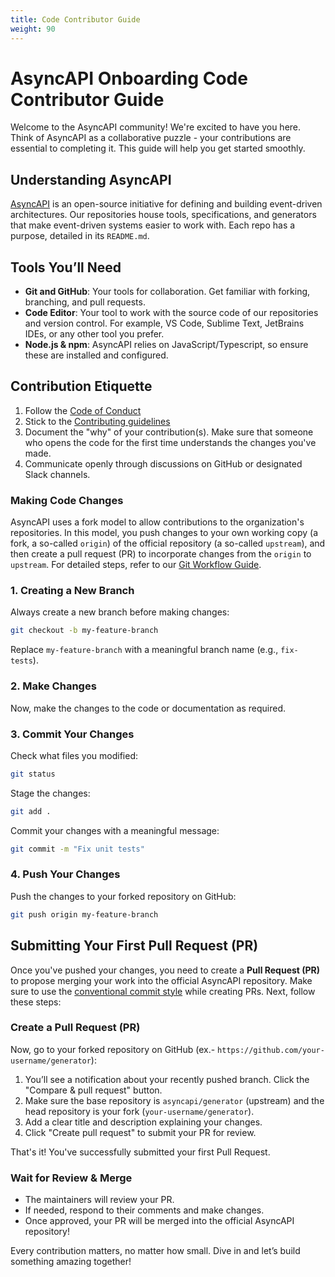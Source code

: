 ```yaml
---
title: Code Contributor Guide
weight: 90
---
```

# AsyncAPI Onboarding Code Contributor Guide  

Welcome to the AsyncAPI community! We're excited to have you here. Think of AsyncAPI as a collaborative puzzle - your contributions are essential to completing it. This guide will help you get started smoothly.  

## Understanding AsyncAPI  
[AsyncAPI](https://www.asyncapi.com/en) is an open-source initiative for defining and building event-driven architectures. Our repositories house tools, specifications, and generators that make event-driven systems easier to work with. Each repo has a purpose, detailed in its `README.md`.  

## Tools You’ll Need  
- **Git and GitHub**: Your tools for collaboration. Get familiar with forking, branching, and pull requests.  
- **Code Editor**: Your tool to work with the source code of our repositories and version control. For example, VS Code, Sublime Text, JetBrains IDEs, or any other tool you prefer.
- **Node.js & npm**: AsyncAPI relies on JavaScript/Typescript, so ensure these are installed and configured.  

## Contribution Etiquette  
1. Follow the [Code of Conduct](https://github.com/asyncapi/community/blob/master/CODE_OF_CONDUCT.md)
2. Stick to the [Contributing guidelines](https://github.com/asyncapi/community/blob/master/CONTRIBUTING.md)
3. Document the "why" of your contribution(s). Make sure that someone who opens the code for the first time understands the changes you've made.
4. Communicate openly through discussions on GitHub or designated Slack channels.

### Making Code Changes

AsyncAPI uses a fork model to allow contributions to the organization's repositories. In this model, you push changes to your own working copy (a fork, a so-called `origin`) of the official repository (a so-called `upstream`), and then create a pull request (PR) to incorporate changes from the `origin` to `upstream`. For detailed steps, refer to our [Git Workflow Guide](https://github.com/asyncapi/community/blob/master/git-workflow.md).

### **1. Creating a New Branch**
Always create a new branch before making changes:

```bash
git checkout -b my-feature-branch
```
Replace `my-feature-branch` with a meaningful branch name (e.g., `fix-tests`).

### **2. Make Changes**
Now, make the changes to the code or documentation as required.

### **3. Commit Your Changes**

Check what files you modified:
```bash
git status
```
Stage the changes:
```bash
git add .
```
Commit your changes with a meaningful message:
```bash
git commit -m "Fix unit tests"
```

### **4. Push Your Changes**
Push the changes to your forked repository on GitHub:

```bash
git push origin my-feature-branch
```

## Submitting Your First Pull Request (PR)  

Once you've pushed your changes, you need to create a **Pull Request (PR)** to propose merging your work into the official AsyncAPI repository. Make sure to use the [conventional commit style](https://github.com/asyncapi/.github/blob/master/CONTRIBUTING.md#conventional-commits) while creating PRs. Next, follow these steps:  

### **Create a Pull Request (PR)**

Now, go to your forked repository on GitHub (ex.- `https://github.com/your-username/generator`):

1. You’ll see a notification about your recently pushed branch. Click the "Compare & pull request" button.
2. Make sure the base repository is `asyncapi/generator` (upstream) and the head repository is your fork (`your-username/generator`).
3. Add a clear title and description explaining your changes.
4. Click "Create pull request" to submit your PR for review.

That's it! You've successfully submitted your first Pull Request. 

### Wait for Review & Merge
- The maintainers will review your PR.
- If needed, respond to their comments and make changes.
- Once approved, your PR will be merged into the official AsyncAPI repository! 

Every contribution matters, no matter how small. Dive in and let’s build something amazing together!
